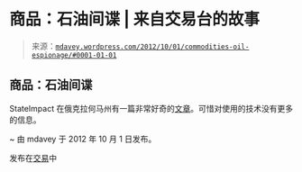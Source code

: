 <!--yml

分类：未分类

日期：2024 年 5 月 18 日 06:34:49

-->

# 商品：石油间谍 | 来自交易台的故事

> 来源：[`mdavey.wordpress.com/2012/10/01/commodities-oil-espionage/#0001-01-01`](https://mdavey.wordpress.com/2012/10/01/commodities-oil-espionage/#0001-01-01)

## 商品：石油间谍

StateImpact 在俄克拉何马州有一篇非常好奇的[文章](http://stateimpact.npr.org/oklahoma/2012/09/28/oil-espionage-traders-spy-on-oklahoma-hub-with-satellites-sensors-and-infrared-cameras/)。可惜对使用的技术没有更多的信息。

~ 由 mdavey 于 2012 年 10 月 1 日发布。

发布在[交易](https://mdavey.wordpress.com/category/trading/)中
